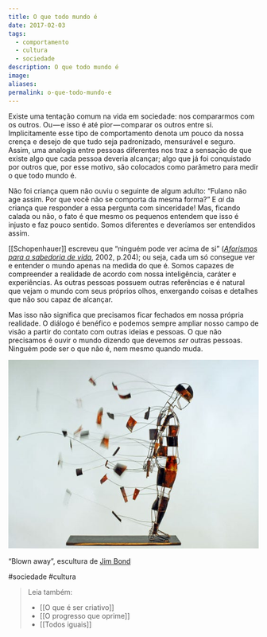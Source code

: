 ```yaml
---
title: O que todo mundo é
date: 2017-02-03
tags:
  - comportamento
  - cultura
  - sociedade
description: O que todo mundo é
image: 
aliases:
permalink: o-que-todo-mundo-e
---
```

Existe uma tentação comum na vida em sociedade: nos compararmos com os outros. Ou — e isso é até pior — comparar os outros entre si. Implicitamente esse tipo de comportamento denota um pouco da nossa crença e desejo de que tudo seja padronizado, mensurável e seguro. Assim, uma analogia entre pessoas diferentes nos traz a sensação de que existe algo que cada pessoa deveria alcançar; algo que já foi conquistado por outros que, por esse motivo, são colocados como parâmetro para medir o que todo mundo é.

Não foi criança quem não ouviu o seguinte de algum adulto: “Fulano não age assim. Por que você não se comporta da mesma forma?” E _ai_ da criança que responder a essa pergunta com sinceridade! Mas, ficando calada ou não, o fato é que mesmo os pequenos entendem que isso é injusto e faz pouco sentido. Somos diferentes e deveríamos ser entendidos assim.

[[Schopenhauer]] escreveu que “ninguém pode ver acima de si” ([_Aforismos para a sabedoria de vida_](http://amzn.to/2kxUYwu), 2002, p.204); ou seja, cada um só consegue ver e entender o mundo apenas na medida do que é. Somos capazes de compreender a realidade de acordo com nossa inteligência, caráter e experiências. As outras pessoas possuem outras referências e é natural que vejam o mundo com seus próprios olhos, enxergando coisas e detalhes que não sou capaz de alcançar.

Mas isso não significa que precisamos ficar fechados em nossa própria realidade. O diálogo é benéfico e podemos sempre ampliar nosso campo de visão a partir do contato com outras ideias e pessoas. O que não precisamos é ouvir o mundo dizendo que devemos _ser_ outras pessoas. Ninguém pode ser o que não é, nem mesmo quando muda.

<img src="/assets/img/o-que-todo-mundo é-medium.jpeg">

“Blown away”, escultura de [Jim Bond](http://www.jimbond.co.uk/sculpture3.htm)


#sociedade #cultura

> Leia também:
> - [[O que é ser criativo]]
> - [[O progresso que oprime]]
> - [[Todos iguais]]